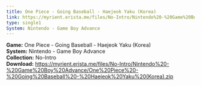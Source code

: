```yaml
---
title: One Piece - Going Baseball - Haejeok Yaku (Korea)
link: https://myrient.erista.me/files/No-Intro/Nintendo%20-%20Game%20Boy%20Advance/One%20Piece%20-%20Going%20Baseball%20-%20Haejeok%20Yaku%20(Korea).zip
type: single1
System: Nintendo - Game Boy Advance
---
```

<b>Game:</b> One Piece - Going Baseball - Haejeok Yaku (Korea)<br>
<b>System:</b> Nintendo - Game Boy Advance<br>
<b>Collection:</b> No-Intro<br>
<b>Download:</b> https://myrient.erista.me/files/No-Intro/Nintendo%20-%20Game%20Boy%20Advance/One%20Piece%20-%20Going%20Baseball%20-%20Haejeok%20Yaku%20(Korea).zip